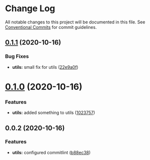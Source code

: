 # Change Log

All notable changes to this project will be documented in this file.
See [Conventional Commits](https://conventionalcommits.org) for commit guidelines.

## [0.1.1](https://github.com/mike-north/js-ts-monorepos/compare/v0.1.0...v0.1.1) (2020-10-16)


### Bug Fixes

* **utils:** small fix for utils ([22e9a0f](https://github.com/mike-north/js-ts-monorepos/commit/22e9a0f5d5ad9ad56ec163662b5af670b0183be2))





# [0.1.0](https://github.com/mike-north/js-ts-monorepos/compare/v0.0.2...v0.1.0) (2020-10-16)


### Features

* **utils:** added something to utils ([1023757](https://github.com/mike-north/js-ts-monorepos/commit/1023757c5d0208072aed7a2b94b152f40bf0c1c9))





## 0.0.2 (2020-10-16)


### Features

* **utils:** configured commitlint ([b88ec38](https://github.com/mike-north/js-ts-monorepos/commit/b88ec38d6b9323e2dbb28e5b8d5681c69c03ee2a))
